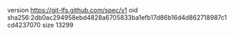 version https://git-lfs.github.com/spec/v1
oid sha256:2db0ac294958ebd4828a6705833ba1efb17d86b16d4d862718987c1cd4237070
size 13299
